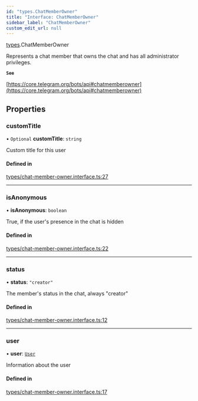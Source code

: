 ```yaml
---
id: "types.ChatMemberOwner"
title: "Interface: ChatMemberOwner"
sidebar_label: "ChatMemberOwner"
custom_edit_url: null
---
```


[types](../modules/types.md).ChatMemberOwner

Represents a chat member that owns the chat and has all administrator
privileges.

**`See`**

[https://core.telegram.org/bots/api#chatmemberowner](https://core.telegram.org/bots/api#chatmemberowner)

## Properties

### customTitle

• `Optional` **customTitle**: `string`

Custom title for this user

#### Defined in

[types/chat-member-owner.interface.ts:27](https://github.com/DeityLamb/telegramjs/blob/32b4cca/packages/common/lib/interfaces/types/chat-member-owner.interface.ts#L27)

___

### isAnonymous

• **isAnonymous**: `boolean`

True, if the user's presence in the chat is hidden

#### Defined in

[types/chat-member-owner.interface.ts:22](https://github.com/DeityLamb/telegramjs/blob/32b4cca/packages/common/lib/interfaces/types/chat-member-owner.interface.ts#L22)

___

### status

• **status**: ``"creator"``

The member's status in the chat, always "creator"

#### Defined in

[types/chat-member-owner.interface.ts:12](https://github.com/DeityLamb/telegramjs/blob/32b4cca/packages/common/lib/interfaces/types/chat-member-owner.interface.ts#L12)

___

### user

• **user**: [`User`](types.User.md)

Information about the user

#### Defined in

[types/chat-member-owner.interface.ts:17](https://github.com/DeityLamb/telegramjs/blob/32b4cca/packages/common/lib/interfaces/types/chat-member-owner.interface.ts#L17)
